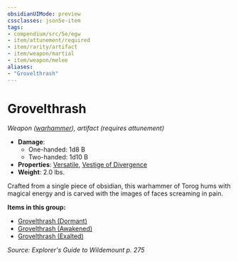 ```yaml
---
obsidianUIMode: preview
cssclasses: json5e-item
tags:
- compendium/src/5e/egw
- item/attunement/required
- item/rarity/artifact
- item/weapon/martial
- item/weapon/melee
aliases: 
- "Grovelthrash"
---
```

# Grovelthrash
*Weapon ([warhammer](2-Mechanics/CLI/items/warhammer.md)), artifact (requires attunement)*  

- **Damage**:
  - One-handed: 1d8 B
  - Two-handed: 1d10 B
- **Properties**: [Versatile](2-Mechanics/CLI/rules/item-properties.md#Versatile), [Vestige of Divergence](2-Mechanics/CLI/rules/item-properties.md#Vestige%20of%20Divergence)
- **Weight**: 2.0 lbs.

Crafted from a single piece of obsidian, this warhammer of Torog hums with magical energy and is carved with the images of faces screaming in pain.

**Items in this group:**

- [Grovelthrash (Dormant)](2-Mechanics/CLI/items/grovelthrash-dormant-egw.md)
- [Grovelthrash (Awakened)](2-Mechanics/CLI/items/grovelthrash-awakened-egw.md)
- [Grovelthrash (Exalted)](2-Mechanics/CLI/items/grovelthrash-exalted-egw.md)

*Source: Explorer's Guide to Wildemount p. 275*
